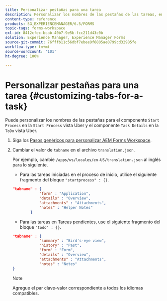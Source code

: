 ```yaml
---
title: Personalizar pestañas para una tarea
description: Personalizar los nombres de las pestañas de las tareas, en AEM Forms Workspace de LiveCycle.
content-type: reference
products: SG_EXPERIENCEMANAGER/6.5/FORMS
topic-tags: forms-workspace
exl-id: 8412cfec-bcab-40b7-9e5b-fcc211d43c0b
solution: Experience Manager, Experience Manager Forms
source-git-commit: 76fffb11c56dbf7ebee9f6805ae0799cd32985fe
workflow-type: tm+mt
source-wordcount: '101'
ht-degree: 100%

---
```


# Personalizar pestañas para una tarea {#customizing-tabs-for-a-task}

Puede personalizar los nombres de las pestañas para el componente `Start Process` en la `Start Process` vista Uber y el componente `Task Details` en la `ToDo` vista Uber.

1. Siga los [Pasos genéricos para personalizar AEM Forms Workspace](/help/forms/using/generic-steps-html-workspace-customization.md).
1. Cambiar el valor de `tabname` en el archivo `translation.json`.

   Por ejemplo, cambie `/apps/ws/locales/en-US/translation.json` al inglés para lo siguiente.

   * Para las tareas iniciadas en el proceso de inicio, utilice el siguiente fragmento del bloque `"startprocess" : {}`.

   ```json
   "tabname" : {
               "form" : "Application",
               "details" : "Overview",
               "attachments" : "Attachments",
               "notes" : "Helper Notes"
           }
   ```

   * Para las tareas en Tareas pendientes, use el siguiente fragmento del bloque `"todo" : {}`.

   ```json
   "tabname" : {
               "summary" : "Bird's-eye view",
               "history" : "Past",
               "form" : "Form",
               "details" : "Overview",
               "attachments" : "Attachments",
               "notes" : "Notes"
   }
   ```

   >[!NOTE]
   >
   >Agregue el par clave-valor correspondiente a todos los idiomas compatibles.
